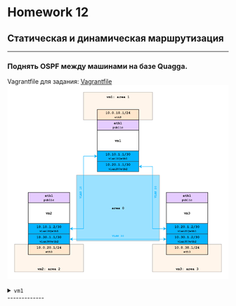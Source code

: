 # Homework 12

##  Статическая и динамическая маршрутизация
-------------
### Поднять OSPF между машинами на базе Quagga.
Vagrantfile для задания: [Vagrantfile](./base_ospf/Vagrantfile)
<a href="https://raw.githubusercontent.com/reddare/otus-linux/master/hw12/base_ospf/hw12_base_ospf.png" rel="Click!">![map](./base_ospf/hw12_base_ospf.png)</a>


<details>
<summary><code>vm1</code></summary>
    
**```[vagrant@vm1 ~]$ ip a```**
    
```bash
1: lo: <LOOPBACK,UP,LOWER_UP> mtu 65536 qdisc noqueue state UNKNOWN group default qlen 1000
    link/loopback 00:00:00:00:00:00 brd 00:00:00:00:00:00
    inet 127.0.0.1/8 scope host lo
       valid_lft forever preferred_lft forever
    inet6 ::1/128 scope host 
       valid_lft forever preferred_lft forever
2: eth0: <BROADCAST,MULTICAST,UP,LOWER_UP> mtu 1500 qdisc pfifo_fast state UP group default qlen 
1000
    link/ether 52:54:00:c9:c7:04 brd ff:ff:ff:ff:ff:ff
    inet 10.0.2.15/24 brd 10.0.2.255 scope global noprefixroute dynamic eth0
       valid_lft 82938sec preferred_lft 82938sec
    inet6 fe80::5054:ff:fec9:c704/64 scope link 
       valid_lft forever preferred_lft forever
3: eth1: <BROADCAST,MULTICAST,UP,LOWER_UP> mtu 1500 qdisc pfifo_fast state UP group default qlen 
1000
    link/ether 08:00:27:fd:39:70 brd ff:ff:ff:ff:ff:ff
    inet6 fe80::bc86:6cf2:3731:aaad/64 scope link noprefixroute 
       valid_lft forever preferred_lft forever
4: eth2: <BROADCAST,MULTICAST,UP,LOWER_UP> mtu 1500 qdisc pfifo_fast state UP group default qlen 
1000
    link/ether 08:00:27:48:60:f0 brd ff:ff:ff:ff:ff:ff
    inet6 fe80::644a:a217:24d2:785a/64 scope link noprefixroute 
       valid_lft forever preferred_lft forever
5: eth3: <BROADCAST,MULTICAST,UP,LOWER_UP> mtu 1500 qdisc pfifo_fast state UP group default qlen 
1000
    link/ether 08:00:27:71:8e:73 brd ff:ff:ff:ff:ff:ff
    inet 10.0.10.1/24 brd 10.0.10.255 scope global noprefixroute eth3
       valid_lft forever preferred_lft forever
    inet6 fe80::a00:27ff:fe71:8e73/64 scope link 
       valid_lft forever preferred_lft forever
6: vlan10@eth1: <BROADCAST,MULTICAST,UP,LOWER_UP> mtu 1500 qdisc noqueue state UP group default q
len 1000
    link/ether 08:00:27:fd:39:70 brd ff:ff:ff:ff:ff:ff
    inet 10.10.1.1/30 brd 10.10.1.3 scope global noprefixroute vlan10
       valid_lft forever preferred_lft forever
    inet6 fe80::a00:27ff:fefd:3970/64 scope link 
       valid_lft forever preferred_lft forever
7: vlan20@eth2: <BROADCAST,MULTICAST,UP,LOWER_UP> mtu 1500 qdisc noqueue state UP group default q
len 1000
    link/ether 08:00:27:48:60:f0 brd ff:ff:ff:ff:ff:ff
    inet 10.20.1.1/30 brd 10.20.1.3 scope global noprefixroute vlan20
       valid_lft forever preferred_lft forever
    inet6 fe80::a00:27ff:fe48:60f0/64 scope link 
       valid_lft forever preferred_lft forever
 ```   
-------------
**```[vagrant@vm1 ~]$ tracepath 10.0.30.1```**
```bash
 1?: [LOCALHOST]                                         pmtu 1500
 1:  10.0.30.1                                             0.538ms reached
 1:  10.0.30.1                                             0.382ms reached
     Resume: pmtu 1500 hops 1 back 1 
```
-------------
**```[vagrant@vm1 ~]$ tracepath 10.0.20.1```**
```bash   
 1?: [LOCALHOST]                                         pmtu 1500
 1:  10.0.20.1                                             0.642ms reached
 1:  10.0.20.1                                             0.420ms reached
     Resume: pmtu 1500 hops 1 back 1 
```
-------------
**```/etc/quagga/daemons```**
```bash
zebra=yes
ospfd=yes
```
-------------
**```/etc/quagga/zebra.conf```**
```bash
hostname vm1
log file /var/log/quagga/zebra.log 
interface eth3
ip address 10.0.10.1/24
interface vlan10
ip address 10.10.1.1/30
interface vlan20
ip address 10.20.1.1/30
```
-------------
**```/etc/quagga/ospfd.conf```**
```bash
hostname vm1
router ospf
    ospf router-id 10.10.1.1
    network 10.10.1.0/30 area 0
    network 10.20.1.0/30 area 0
    network 10.0.10.0/24 area 1
    redistribute connected
log file /var/log/quagga/ospfd.log
```
</details>
-------------

